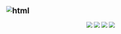![html](https://user-images.githubusercontent.com/23013638/117700335-2a860800-b1c6-11eb-9260-bbf5865da7c1.gif)
---
<p  align="center">
<a href= "https://blog.mphomphego.co.za/"><img src="https://img.icons8.com/material-outlined/26/000000/ball-point-pen.png"/></a>
<a href= "https://www.linkedin.com/in/lorenzomagni97/"><img src="https://img.icons8.com/material-outlined/30/000000/linkedin.png"/></a>
<a href= "https://www.youtube.com/channel/UCv9jg7kJbTe2-eE8R3T16ww"><img src="https://img.icons8.com/material-outlined/30/000000/youtube.png"/></a>
<a href= "https://dev.to/mmphego"><img src="https://img.icons8.com/windows/32/000000/dev.png"/></a>
</p>
